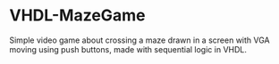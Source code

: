 # VHDL-MazeGame
Simple video game about crossing a maze drawn in a screen with VGA moving using push buttons, made with sequential logic in VHDL.

